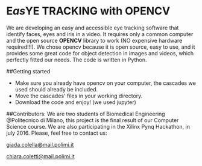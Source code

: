 # E*as*YE TRACKING with OPENCV

We are developing an easy and accessible eye tracking software that identify faces, eyes and iris in a video.
It requires only a common computer and the open source **OPENCV** library to work (NO expensive hardware required!!!).
We chose opencv because it is open source, easy to use, and it provides some great code for object detection in images and videos, which perfectly fitted our needs. 
The code is written in Python.

##Getting started
* Make sure you already have opencv on your computer, the cascades we used should already be included. 
* Move the cascades' files in your working directory.
* Download the code and enjoy! (we used jupyter)

##Contributors:
We are two students of Biomedical Engineering @Politecnico di Milano, this project is the final result of our Computer Science course. 
We are also participating in the Xilinx Pynq Hackathon, in july 2016.
Please, feel free to contact us:

giada.colella@mail.polimi.it

chiara.coletti@mail.polimi.it
